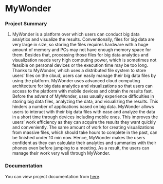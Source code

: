 # MyWonder

### Project Summary
1.	MyWonder is a platform over which users can conduct big data analytics and visualize the results. Conventionally, files for big data are very large in size, so storing the files requires hardware with a huge amount of memory and PCs may not have enough memory space for them. Besides that, processing those files for big data analytics and visualization needs very high computing power, which is sometimes not feasible on personal devices or the execution time may be too long. Thanks to MyWonder, which uses a distributed file system to store users’ files on the cloud, users can easily manage their big data files by using the platform. MyWonder uses advanced cloud computing architecture for big data analytics and visualizations so that users can access to the platform with mobile devices and obtain the results fast. Before the advent of MyWonder, uses usually experience difficulties in storing big data files, analyzing the data, and visualizing the results. This hinders a number of applications based on big data. MyWonder allows users to interact with their big data files with ease and analyze the data in a short time through devices including mobile ones. This improves the users’ work efficiency as they can acquire the results they want quickly and conveniently. The same amount of work for creating visualizations from massive files, which should take hours to complete in the past, can be finished under 10 min now. Hence, MyWonder makes the users confident as they can calculate their analytics and summaries with their phones even before jumping to a meeting. As a result, the users can manage their work very well through MyWonder.

### Documentation
You can view project documentation from [here](https://feilongwu.github.io/MyWonder/).
